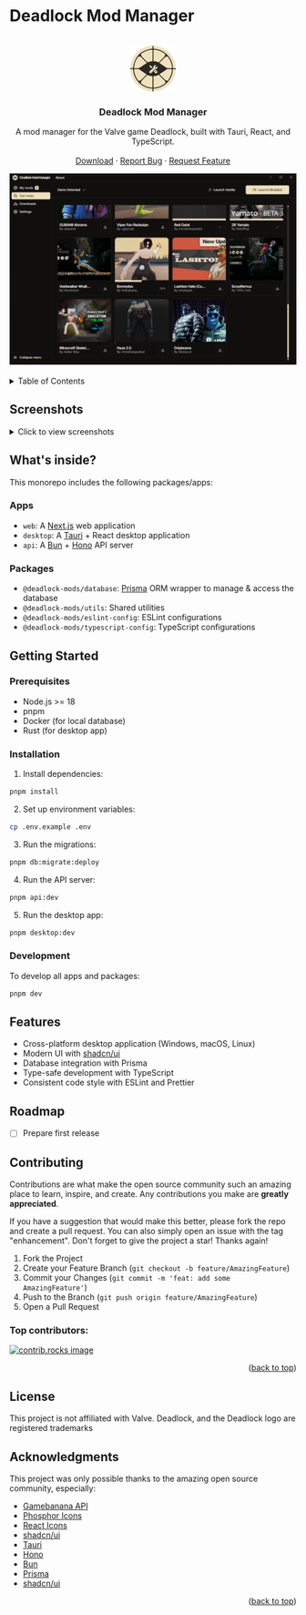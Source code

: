 # Deadlock Mod Manager

<br />
<div align="center">
  <a href="https://github.com/othneildrew/Best-README-Template">
    <img src="./docs/assets/deadlock.png" alt="Logo" width="80" height="80">
  </a>

  <h3 align="center">Deadlock Mod Manager</h3>

  <p align="center">
    A mod manager for the Valve game Deadlock, built with Tauri, React, and TypeScript.
    <br />
    <br />
    <a href="https://github.com/stormix/deadlock-modmanager/releases/latest">Download</a>
    ·
    <a href="https://github.com/stormix/deadlock-modmanager/issues/new?labels=bug&template=bug-report---.md">Report Bug</a>
    ·
    <a href="https://github.com/stormix/deadlock-modmanager/issues/new?labels=enhancement&template=feature-request---.md">Request Feature</a>
  </p>
  <img src="./docs/assets/download.png" alt="Deadlock Mod Manager" width="600">
</div>

<br />

<!-- TABLE OF CONTENTS -->
<details>
  <summary>Table of Contents</summary>
  <ol>
    <li>
      <a href="#screenshots">Screenshots</a>
      <ul>
        <li><a href="#main-window">Main Window</a></li>
        <li><a href="#mod-details">Mod Details</a></li>
        <li><a href="#my-mods">My Mods</a></li>
        <li><a href="#mods">Mods</a></li>
      </ul>
    </li>
    <li>
      <a href="#getting-started">Getting Started</a>
      <ul>
        <li><a href="#prerequisites">Prerequisites</a></li>
        <li><a href="#installation">Installation</a></li>
      </ul>
    </li>
    <li><a href="#usage">Usage</a></li>
    <li><a href="#roadmap">Roadmap</a></li>
    <li><a href="#contributing">Contributing</a></li>
    <li><a href="#license">License</a></li>
    <li><a href="#contact">Contact</a></li>
    <li><a href="#acknowledgments">Acknowledgments</a></li>
  </ol>
</details>

## Screenshots

<details>
<summary>Click to view screenshots</summary>

![Main Window](./docs/assets/about.png)

![Mod Details](./docs/assets/download.png)

![My Mods](./docs/assets/my-mods.png)

![Mods](./docs/assets/mods.png)

</details>

## What's inside?

This monorepo includes the following packages/apps:

### Apps

- `web`: A [Next.js](https://nextjs.org/) web application
- `desktop`: A [Tauri](https://tauri.app/) + React desktop application
- `api`: A [Bun](https://bun.sh/) + [Hono](https://hono.dev/) API server

### Packages

- `@deadlock-mods/database`: [Prisma](https://prisma.io/) ORM wrapper to manage & access the database
- `@deadlock-mods/utils`: Shared utilities
- `@deadlock-mods/eslint-config`: ESLint configurations
- `@deadlock-mods/typescript-config`: TypeScript configurations

## Getting Started

### Prerequisites

- Node.js >= 18
- pnpm
- Docker (for local database)
- Rust (for desktop app)

### Installation

1. Install dependencies:

```bash
pnpm install
```

2. Set up environment variables:

```bash
cp .env.example .env
```

3. Run the migrations:

```bash
pnpm db:migrate:deploy
```

4. Run the API server:

```bash
pnpm api:dev
```

5. Run the desktop app:

```bash
pnpm desktop:dev
```

### Development

To develop all apps and packages:

```bash
pnpm dev
```

## Features

- Cross-platform desktop application (Windows, macOS, Linux)
- Modern UI with [shadcn/ui](https://ui.shadcn.com/)
- Database integration with Prisma
- Type-safe development with TypeScript
- Consistent code style with ESLint and Prettier

<!-- ROADMAP -->

## Roadmap

- [ ] Prepare first release

## Contributing

Contributions are what make the open source community such an amazing place to learn, inspire, and create. Any contributions you make are **greatly appreciated**.

If you have a suggestion that would make this better, please fork the repo and create a pull request. You can also simply open an issue with the tag "enhancement".
Don't forget to give the project a star! Thanks again!

1. Fork the Project
2. Create your Feature Branch (`git checkout -b feature/AmazingFeature`)
3. Commit your Changes (`git commit -m 'feat: add some AmazingFeature'`)
4. Push to the Branch (`git push origin feature/AmazingFeature`)
5. Open a Pull Request

### Top contributors:

<a href="https://github.com/stormix/deadlock-modmanager/graphs/contributors">
  <img src="https://contrib.rocks/image?repo=stormix/deadlock-modmanager" alt="contrib.rocks image" />
</a>

<p align="right">(<a href="#readme-top">back to top</a>)</p>

## License

This project is not affiliated with Valve. Deadlock, and the Deadlock logo are registered trademarks

<!-- ACKNOWLEDGMENTS -->

## Acknowledgments

This project was only possible thanks to the amazing open source community, especially:

- [Gamebanana API](https://gamebanana.com/)
- [Phosphor Icons](https://phosphoricons.com/)
- [React Icons](https://react-icons.github.io/react-icons/search)
- [shadcn/ui](https://ui.shadcn.com/)
- [Tauri](https://tauri.app/)
- [Hono](https://hono.dev/)
- [Bun](https://bun.sh/)
- [Prisma](https://prisma.io/)
- [shadcn/ui](https://ui.shadcn.com/)

<p align="right">(<a href="#readme-top">back to top</a>)</p>
